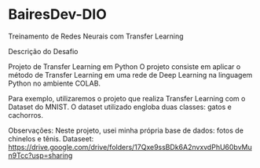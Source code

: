 # BairesDev-DIO
Treinamento de Redes Neurais com Transfer Learning

Descrição do Desafio
 
Projeto de Transfer Learning em Python 
O projeto consiste em aplicar o método de Transfer Learning em uma rede de Deep Learning na linguagem Python no ambiente COLAB.  

Para exemplo, utilizaremos o projeto que realiza Transfer Learning com o Dataset do MNIST. O dataset utilizado engloba duas classes: gatos e cachorros.

Observações: Neste projeto, usei minha própria base de dados: fotos de chinelos e tênis.
Dataseet: https://drive.google.com/drive/folders/17Qxe9ssBDk6A2nvxvdPhU60bvMun9Tcc?usp=sharing

